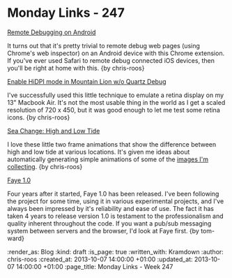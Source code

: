 Monday Links - 247
==================

[Remote Debugging on Android](https://developers.google.com/chrome-developer-tools/docs/remote-debugging)

It turns out that it's pretty trivial to remote debug web pages (using Chrome's web inspector) on an Android device with this Chrome extension. If you've ever used Safari to remote debug connected iOS devices, then you'll be right at home with this. {by chris-roos}


[Enable HiDPI mode in Mountain Lion w/o Quartz Debug](https://gist.github.com/simX/3191869)

I've successfully used this little technique to emulate a retina display on my 13" Macbook Air. It's not the most usable thing in the world as I get a scaled resolution of 720 x 450, but it was good enough to let me test some retina icons. {by chris-roos}


[Sea Change: High and Low Tide](http://imgur.com/a/BoKu6)

I love these little two frame animations that show the difference between high and low tide at various locations. It's given me ideas about automatically generating simple animations of some of the [images I'm collecting](http://thames-time-lapse.chrisroos.co.uk/). {by chris-roos}

[Faye 1.0](http://blog.jcoglan.com/2013/10/01/announcing-faye-1-0/)

Four years after it started, Faye 1.0 has been released.  I've been following the project for some time, using it in various experimental projects, and I've always been impressed by it's reliability and ease of use.  The fact it has taken 4 years to release version 1.0 is testament to the professionalism and quality inherent throughout the code.  If you want a pub/sub messaging system between servers and the browser, I'd look at Faye first. {by tom-ward}


:render_as: Blog
:kind: draft
:is_page: true
:written_with: Kramdown
:author: chris-roos
:created_at: 2013-10-07 14:00:00 +01:00
:updated_at: 2013-10-07 14:00:00 +01:00
:page_title: Monday Links - Week 247
